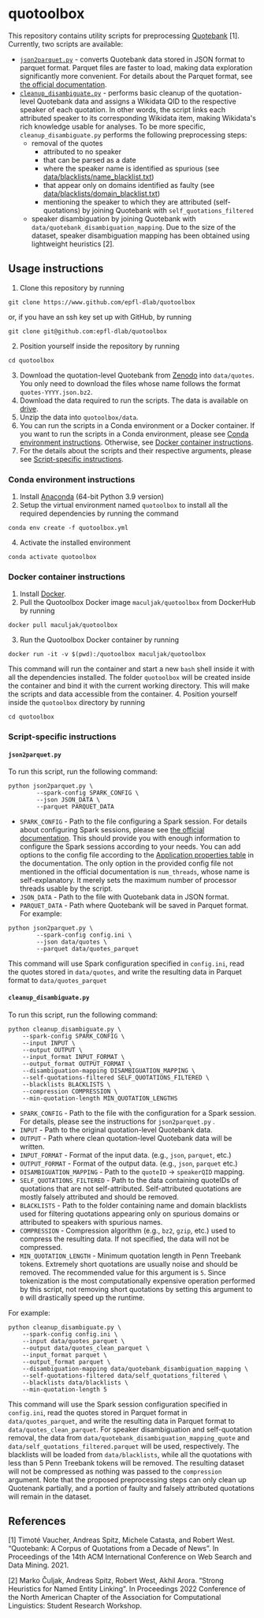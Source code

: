 # quotoolbox
This repository contains utility scripts for preprocessing [Quotebank](https://zenodo.org/record/4277311) [1]. Currently, two scripts are available:
- [`json2parquet.py`](#json2parquetpy) - converts Quotebank data stored in JSON format to parquet format. Parquet files are faster to load, making data exploration significantly more convenient. For details about the Parquet format, see [the official documentation](https://parquet.apache.org/docs/).
- [`cleanup_disambiguate.py`](#cleanup_disambiguatepy) - performs basic cleanup of the quotation-level Quotebank data and assigns a Wikidata QID to the respective speaker of each quotation. In other words, the script links each attributed speaker to its corresponding Wikidata item,  making Wikidata's rich knowledge usable for analyses. To be more specific, `cleanup_disambiguate.py` performs the following preprocessing steps:
	- removal of the quotes
		- attributed to no speaker
		- that can be parsed as a date
		- where the speaker name is identified as spurious (see [data/blacklists/name_blacklist.txt](https://github.com/epfl-dlab/quotoolbox/blob/main/data/blacklists/name_blacklist.txt))
		- that appear only on domains identified as faulty (see [data/blacklists/domain_blacklist.txt](https://github.com/epfl-dlab/quotoolbox/blob/main/data/blacklists/domain_blacklist.txt))
		- mentioning the speaker to which they are attributed (self-quotations) by joining Quotebank with `self_quotations_filtered`
	- speaker disambiguation by joining Quotebank with `data/quotebank_disambiguation_mapping`. Due to the size of the dataset, speaker disambiguation mapping has been obtained using lightweight heuristics [2].

## Usage instructions
1. Clone this repository by running
```
git clone https://www.github.com/epfl-dlab/quotoolbox
```
or, if you have an ssh key set up with GitHub, by running
```
git clone git@github.com:epfl-dlab/quotoolbox
```
2. Position yourself inside the repository by running
```
cd quotoolbox
```
3. Download the quotation-level Quotebank from [Zenodo](https://zenodo.org/record/4277311) into `data/quotes`. You only need to download the files whose name follows the format `quotes-YYYY.json.bz2`. 
4. Download the data required to run the scripts. The data is available on [drive](https://drive.google.com/file/d/1svi0ILAL9JIZ9llncSOlTqfZTYbpCLe0/view?usp=sharing).
5. Unzip the data into `quotoolbox/data`.
6. You can run the scripts in a Conda environment or a Docker container. If you want to run the scripts in a Conda environment, please see [Conda environment instructions](#conda-environment-instructions). Otherwise, see [Docker container instructions](#docker-container-instructions).
7. For the details about the scripts and their respective arguments, please see [Script-specific instructions](#script-specific-instructions).

### Conda environment instructions
1. Install [Anaconda](https://www.anaconda.com/products/distribution#download-section) (64-bit Python 3.9 version)
2. Setup the virtual environment named `quotoolbox` to install all the required dependencies by running the command

```
conda env create -f quotoolbox.yml
```
4. Activate the installed environment
```
conda activate quotoolbox
```

### Docker container instructions 
1. Install [Docker](https://docs.docker.com/get-docker/).
2. Pull the Quotoolbox Docker image `maculjak/quotoolbox` from DockerHub by running
```
docker pull maculjak/quotoolbox
```
3. Run the Quotoolbox Docker container by running
```
docker run -it -v $(pwd):/quotoolbox maculjak/quotoolbox
```
This command will run the container and start a new `bash` shell inside it with all the dependencies installed. The folder `quotoolbox` will be created inside the container and bind it with the current working directory. This will make the scripts and data accessible from the container.
4. Position yourself inside the `quotoolbox` directory by running
```
cd quotoolbox
```

### Script-specific instructions
#### `json2parquet.py`
To run this script, run the following command:

```
python json2parquet.py \
        --spark-config SPARK_CONFIG \
        --json JSON_DATA \
        --parquet PARQUET_DATA
```
- `SPARK_CONFIG` - Path to the file configuring a Spark session. For details about configuring Spark sessions, please see [the official documentation](https://spark.apache.org/docs/latest/configuration.html#application-properties). This should provide you with enough information to configure the Spark sessions according to your needs. You can add options to the config file according to the [Application properties table](https://spark.apache.org/docs/latest/configuration.html#application-properties) in the documentation. The only option in the provided config file not mentioned in the official documentation is `num_threads`, whose name is self-explanatory. It merely sets the maximum number of processor threads usable by the script.
- `JSON_DATA` - Path to the file with Quotebank data in JSON format.
- `PARQUET_DATA` - Path where Quotebank will be saved in Parquet format.
For example:
```
python json2parquet.py \
        --spark-config config.ini \
        --json data/quotes \
        --parquet data/quotes_parquet
```
This command will use Spark configuration specified in `config.ini`, read the quotes stored in `data/quotes`, and write the resulting data in Parquet format to `data/quotes_parquet`

#### `cleanup_disambiguate.py`
To run this script, run the following command:
```
python cleanup_disambiguate.py \
	--spark-config SPARK_CONFIG \
	--input INPUT \
	--output OUTPUT \
	--input_format INPUT_FORMAT \
	--output_format OUTPUT_FORMAT \
	--disambiguation-mapping DISAMBIGUATION_MAPPING \
	--self-quotations-filtered SELF_QUOTATIONS_FILTERED \
	--blacklists BLACKLISTS \
	--compression COMPRESSION \
	--min-quotation-length MIN_QUOTATION_LENGTHS
```
- `SPARK_CONFIG` - Path to the file with the configuration for a Spark session. For details, please see the instructions for `json2parquet.py` .  
- `INPUT` - Path to the original quotation-level Quotebank data.
- `OUTPUT` - Path where clean quotation-level Quotebank data will be written.
- `INPUT_FORMAT` - Format of the input data. (e.g., `json`, `parquet`, etc.)
- `OUTPUT_FORMAT` - Format of the output data. (e.g., `json`, `parquet` etc.)
- `DISAMBIGUATION_MAPPING` - Path to the `quoteID` $\rightarrow$ `speakerQID` mapping.
- `SELF_QUOTATIONS_FILTERED` - Path to the data containing quoteIDs of quotations that are not self-attributed. Self-attributed quotations are mostly falsely attributed and should be removed.
- `BLACKLISTS` - Path to the folder containing name and domain blacklists used for filtering quotations appearing only on spurious domains or attributed to speakers with spurious names.
- `COMPRESSION` - Compression algorithm (e.g., `bz2`, `gzip`, etc.) used to compress the resulting data. If not specified, the data will not be compressed.
- `MIN_QUOTATION_LENGTH` - Minimum quotation length in Penn Treebank tokens. Extremely short quotations are usually noise and should be removed. The recommended value for this argument is `5`. Since tokenization is the most computationally expensive operation performed by this script, not removing short quotations by setting this argument to `0` will drastically speed up the runtime.

For example:
```
python cleanup_disambiguate.py \
	--spark-config config.ini \
	--input data/quotes_parquet \
	--output data/quotes_clean_parquet \
	--input_format parquet \
	--output_format parquet \
	--disambiguation-mapping data/quotebank_disambiguation_mapping \
	--self-quotations-filtered data/self_quotations_filtered \
	--blacklists data/blacklists \
	--min-quotation-length 5
```
This command will use the Spark session configuration specified in `config.ini`, read the quotes stored in Parquet format in `data/quotes_parquet`, and write the resulting data in Parquet format to `data/quotes_clean_parquet`. For speaker disambiguation and self-quotation removal, the data from `data/quotebank_disambiguation_mapping_quote` and `data/self_quotations_filtered.parquet` will be used, respectively. The blacklists will be loaded from `data/blacklists`, while all the quotations with less than 5 Penn Treebank tokens will be removed. The resulting dataset will not be compressed as nothing was passed to the `compression` argument. Note that the proposed preprocessing steps can only clean up Quotenank partially, and a portion of faulty and falsely attributed quotations will remain in the dataset.

## References
[1] Timoté Vaucher, Andreas Spitz, Michele Catasta, and Robert West. “Quotebank: A Corpus of Quotations from a Decade of News”. In Proceedings of the 14th ACM International Conference on Web Search and Data Mining. 2021.

[2] Marko Čuljak, Andreas Spitz, Robert West, Akhil Arora. “Strong Heuristics for Named Entity Linking”. In Proceedings 2022 Conference of the North American Chapter of the Association for Computational Linguistics: Student Research Workshop.

